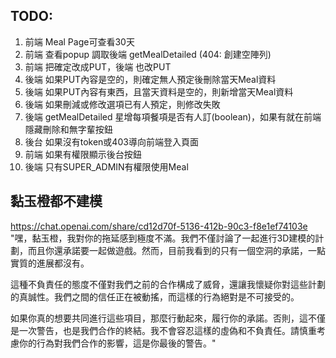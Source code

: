 ## TODO:
1. 前端 Meal Page可查看30天
2. 前端 查看popup 調取後端 getMealDetailed (404: 創建空陣列)
3. 前端 把確定改成PUT，後端 也改PUT
4. 後端 如果PUT內容是空的，則確定無人預定後刪除當天Meal資料
5. 後端 如果PUT內容有東西，且當天資料是空的，則新增當天Meal資料
6. 後端 如果刪減或修改選項已有人預定，則修改失敗
7. 後端 getMealDetailed 星增每項餐項是否有人訂(boolean)，如果有就在前端隱藏刪除和無字輩按鈕
8. 後台 如果沒有token或403導向前端登入頁面
9. 前端 如果有權限顯示後台按鈕
10. 後端 只有SUPER_ADMIN有權限使用Meal
## 黏玉橙都不建模
https://chat.openai.com/share/cd12d70f-5136-412b-90c3-f8e1ef74103e 
"嘿，黏玉橙，我對你的拖延感到極度不滿。我們不僅討論了一起進行3D建模的計劃，而且你還承諾要一起做遊戲。然而，目前我看到的只有一個空洞的承諾，一點實質的進展都沒有。

這種不負責任的態度不僅對我們之前的合作構成了威脅，還讓我懷疑你對這些計劃的真誠性。我們之間的信任正在被動搖，而這樣的行為絕對是不可接受的。

如果你真的想要共同進行這些項目，那麼行動起來，履行你的承諾。否則，這不僅是一次警告，也是我們合作的終結。我不會容忍這樣的虛偽和不負責任。請慎重考慮你的行為對我們合作的影響，這是你最後的警告。"